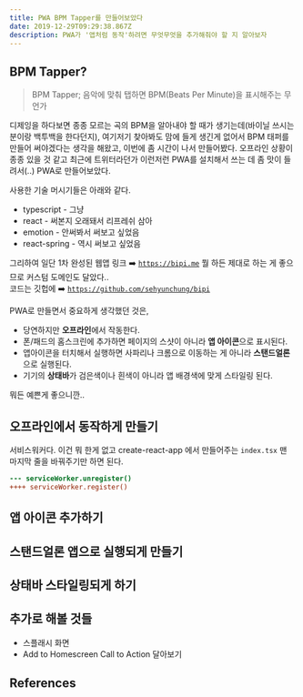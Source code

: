 ```yaml
---
title: PWA BPM Tapper를 만들어보았다
date: 2019-12-29T09:29:38.867Z
description: PWA가 '앱처럼 동작'하려면 무엇무엇을 추가해줘야 할 지 알아보자
---
```

## **BPM Tapper?**  
> BPM Tapper; 음악에 맞춰 탭하면 BPM(Beats Per Minute)을 표시해주는 무언가

디제잉을 하다보면 종종 모르는 곡의 BPM을 알아내야 할 때가 생기는데(바이닐 쓰시는 분이랑 백투백을 한다던지), 여기저기 찾아봐도 맘에 들게 생긴게 없어서 BPM 태퍼를 만들어 써야겠다는 생각을 해왔고, 이번에 좀 시간이 나서 만들어봤다. 오프라인 상황이 종종 있을 것 같고 최근에 트위터라던가 이런저런 PWA를 설치해서 쓰는 데 좀 맛이 들려서(..) PWA로 만들어보았다.

사용한 기술 머시기들은 아래와 같다.

- typescript - 그냥
- react - 써본지 오래돼서 리프레쉬 삼아
- emotion - 안써봐서 써보고 싶었음
- react-spring - 역시 써보고 싶었음

그리하여 일단 1차 완성된 웹앱 링크 ➡️ [`https://bipi.me`](https://bipi.me) 뭘 하든 제대로 하는 게 좋으므로 커스텀 도메인도 달았다..  
코드는 깃헙에 ➡️ [`https://github.com/sehyunchung/bipi`](https://github.com/sehyunchung/bipi)

PWA로 만들면서 중요하게 생각했던 것은,
- 당연하지만 **오프라인**에서 작동한다.
- 폰/패드의 홈스크린에 추가하면 페이지의 스샷이 아니라 **앱 아이콘**으로 표시된다.
- 앱아이콘을 터치해서 실행하면 사파리나 크롬으로 이동하는 게 아니라 **스탠드얼론**으로 실행된다.
- 기기의 **상태바**가 검은색이나 흰색이 아니라 앱 배경색에 맞게 스타일링 된다.

뭐든 예쁜게 좋으니깐..

## 오프라인에서 동작하게 만들기
서비스워커다. 이건 뭐 한게 없고 create-react-app 에서 만들어주는 `index.tsx` 맨 마지막 줄을 바꿔주기만 하면 된다.
```diff
--- serviceWorker.unregister()
++++ serviceWorker.register()
```

## 앱 아이콘 추가하기
## 스탠드얼론 앱으로 실행되게 만들기
## 상태바 스타일링되게 하기
## 추가로 해볼 것들
- 스플래시 화면
- Add to Homescreen Call to Action 달아보기

## References

